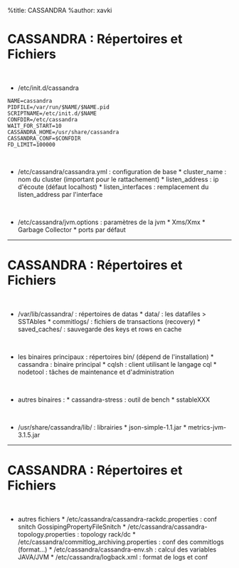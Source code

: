 %title: CASSANDRA
%author: xavki


# CASSANDRA : Répertoires et Fichiers


<br>


* /etc/init.d/cassandra

```
NAME=cassandra
PIDFILE=/var/run/$NAME/$NAME.pid
SCRIPTNAME=/etc/init.d/$NAME
CONFDIR=/etc/cassandra
WAIT_FOR_START=10
CASSANDRA_HOME=/usr/share/cassandra
CASSANDRA_CONF=$CONFDIR
FD_LIMIT=100000
```

<br>


* /etc/cassandra/cassandra.yml : configuration de base
		* cluster_name			: nom du cluster (important pour le rattachement)
		* listen_address		: ip d'écoute (défaut localhost)
		* listen_interfaces	: remplacement du listen_address par l'interface

<br>


* /etc/cassandra/jvm.options : paramètres de la jvm
		* Xms/Xmx
		* Garbage Collector
		* ports par défaut

-----------------------------------------------------------------------

# CASSANDRA : Répertoires et Fichiers


<br>

 
* /var/lib/cassandra/ : répertoires de datas
		* data/ 				: les datafiles > SSTAbles
		* commitlogs/		: fichiers de transactions (recovery)
		* saved_caches/ : sauvegarde des keys et rows en cache

<br>


* les binaires principaux : répertoires bin/ (dépend de l'installation)
		* cassandra 				: binaire principal
		* cqlsh 						: client utilisant le langage cql
		* nodetool 					: tâches de maintenance et d'administration

<br>


* autres binaires :
		* cassandra-stress 	: outil de bench
		* sstableXXX

<br>


* /usr/share/cassandra/lib/ : librairies 
		* json-simple-1.1.jar
		* metrics-jvm-3.1.5.jar
		
-----------------------------------------------------------------------

# CASSANDRA : Répertoires et Fichiers


<br>


* autres fichiers 
		* /etc/cassandra/cassandra-rackdc.properties 		: conf snitch GossipingPropertyFileSnitch
		* /etc/cassandra/cassandra-topology.properties 	: topology rack/dc
		* /etc/cassandra/commitlog_archiving.properties	: conf des commitlogs (format...)
		* /etc/cassandra/cassandra-env.sh : calcul des variables JAVA/JVM
		* /etc/cassandra/logback.xml : format de logs et conf
